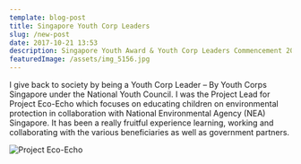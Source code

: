```yaml
---
template: blog-post
title: Singapore Youth Corp Leaders
slug: /new-post
date: 2017-10-21 13:53
description: Singapore Youth Award & Youth Corp Leaders Commencement 2017
featuredImage: /assets/img_5156.jpg
---
```

I give back to society by being a Youth Corp Leader – By Youth Corps Singapore under the National Youth Council. I was the Project Lead for Project Eco-Echo which focuses on educating children on environmental protection in collaboration with National Environmental Agency (NEA) Singapore. It has been a really fruitful experience learning, working and collaborating with the various beneficiaries as well as government partners.

![](/assets/img_4509.jpg "Project Eco-Echo")